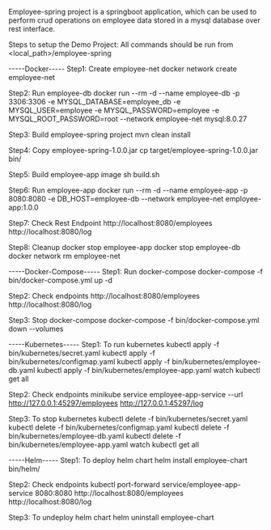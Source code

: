 Employee-spring project is a springboot application, which can be used to perform crud operations on employee data stored in a mysql database over rest interface.

Steps to setup the Demo Project:
All commands should be run from <local_path>/employee-spring

-----Docker-----
Step1: Create employee-net
docker network create employee-net

Step2: Run employee-db
docker run --rm -d --name employee-db -p 3306:3306 -e MYSQL_DATABASE=employee_db -e MYSQL_USER=employee -e MYSQL_PASSWORD=employee -e MYSQL_ROOT_PASSWORD=root --network employee-net mysql:8.0.27

Step3: Build employee-spring project
mvn clean install

Step4: Copy employee-spring-1.0.0.jar
cp target/employee-spring-1.0.0.jar bin/

Step5: Build employee-app image
sh build.sh

Step6: Run employee-app
docker run --rm -d --name employee-app -p 8080:8080 -e DB_HOST=employee-db --network employee-net employee-app:1.0.0

Step7: Check Rest Endpoint
http://localhost:8080/employees
http://localhost:8080/log

Step8: Cleanup
docker stop employee-app
docker stop employee-db
docker network rm employee-net

-----Docker-Compose-----
Step1: Run docker-compose
docker-compose -f bin/docker-compose.yml up -d

Step2: Check endpoints
http://localhost:8080/employees
http://localhost:8080/log

Step3: Stop docker-compose
docker-compose -f bin/docker-compose.yml down --volumes

-----Kubernetes-----
Step1: To run kubernetes
kubectl apply -f bin/kubernetes/secret.yaml
kubectl apply -f bin/kubernetes/configmap.yaml
kubectl apply -f bin/kubernetes/employee-db.yaml
kubectl apply -f bin/kubernetes/employee-app.yaml
watch kubectl get all

Step2: Check endpoints
minikube service employee-app-service --url
http://127.0.0.1:45297/employees
http://127.0.0.1:45297/log

Step3: To stop kubernetes
kubectl delete -f bin/kubernetes/secret.yaml
kubectl delete -f bin/kubernetes/configmap.yaml
kubectl delete -f bin/kubernetes/employee-db.yaml
kubectl delete -f bin/kubernetes/employee-app.yaml
watch kubectl get all

-----Helm-----
Step1: To deploy helm chart
helm install employee-chart bin/helm/

Step2: Check endpoints
kubectl port-forward service/employee-app-service 8080:8080
http://localhost:8080/employees
http://localhost:8080/log

Step3: To undeploy helm chart
helm uninstall employee-chart
